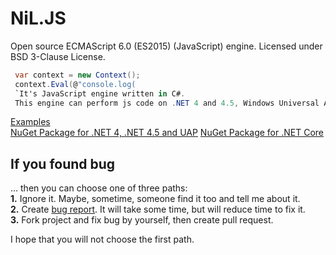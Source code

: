 
NiL.JS
======
    
Open source ECMAScript 6.0 (ES2015) (JavaScript) engine.
Licensed under BSD 3-Clause License.

```C#
 var context = new Context(); 
 context.Eval(@"console.log( 
 `It's JavaScript engine written in C#. 
 This engine can perform js code on .NET 4 and 4.5, Windows Universal App Platform and .NET Core`)"); 
 ```

[Examples](https://github.com/nilproject/NiL.JS/tree/version-2.3/Examples)  
[NuGet Package for .NET 4, .NET 4.5 and UAP](https://www.nuget.org/packages/NiL.JS)
[NuGet Package for .NET Core](https://www.nuget.org/packages/NiL.JS.NetCore/)

## If you found bug

... then you can choose one of three paths:  
  **1.** Ignore it. Maybe, sometime, someone find it too and tell me about it.  
  **2.** Create [bug report](https://github.com/nilproject/NiL.JS/issues). It will take some time, but will reduce time to fix it.  
  **3.** Fork project and fix bug by yourself, then create pull request.  

I hope that you will not choose the first path.
